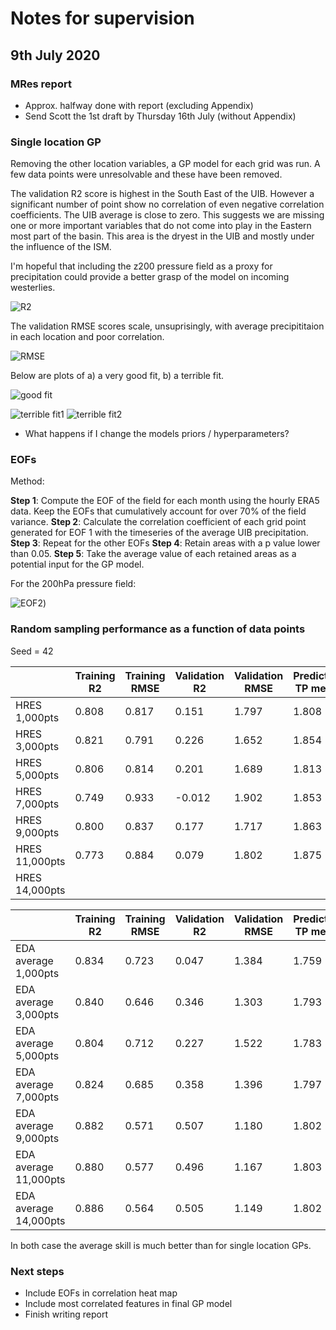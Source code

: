 # Notes for supervision

## 9th July 2020

### MRes report

* Approx. halfway done with report (excluding Appendix)
* Send Scott the 1st draft by Thursday 16th July (without Appendix)

### Single location GP

Removing the other location variables, a GP model for each grid was run. A few data points were unresolvable and these have been removed.

The validation R2 score is highest in the South East of the UIB. However a significant number of point show no correlation of even negative correlation coefficients. The UIB average is close to zero. This suggests we are missing one or more important variables that do not come into play in the Eastern most part of the basin. This area is the dryest in the UIB and mostly under the influence of the ISM.

I'm hopeful that including the z200 pressure field as a proxy for precipitation could provide a better grasp of the model on incoming westerlies.

![R2](https://dl.dropboxusercontent.com/s/9o4twh3yo1c43bm/Screenshot%202020-07-07%20at%2014.15.14.png?dl=0)

The validation RMSE scores scale, unsuprisingly, with average precipititaion in each location and poor correlation.

![RMSE](https://dl.dropboxusercontent.com/s/grso2ruowmicokp/Screenshot%202020-07-07%20at%2014.14.54.png?dl=0)

Below are plots of a) a very good fit, b) a terrible fit.

![good fit](https://dl.dropboxusercontent.com/s/epq1eyimpr8k7xj/Screenshot%202020-07-06%20at%2021.44.25.png?dl=0)

![terrible fit1](https://dl.dropboxusercontent.com/s/s5v6u67og7blcch/Screenshot%202020-07-07%20at%2014.43.15.png?dl=0)
![terrible fit2](https://dl.dropboxusercontent.com/s/cq2b4vyqbn8o7h7/Screenshot%202020-07-07%20at%2014.47.44.png?dl=0)

* What happens if I change the models priors / hyperparameters?

### EOFs

Method:

__Step 1__: Compute the EOF of the field for each month using the hourly ERA5 data. Keep the EOFs that cumulatively account for over 70% of the field variance.
__Step 2__: Calculate the correlation coefficient of each grid point generated for EOF 1 with the timeseries of the average UIB precipitation. 
__Step 3__: Repeat for the other EOFs
__Step 4__: Retain areas with a p value lower than 0.05.
__Step 5__: Take the average value of each retained areas as a potential input for the GP model.

For the 200hPa pressure field:

![EOF2](https://dl.dropboxusercontent.com/s/p3gte4q7wlljbui/Screenshot%202020-07-08%20at%2020.28.22.png?dl=0))

### Random sampling performance as a function of data points

Seed = 42

|               | Training R2 | Training RMSE | Validation R2 | Validation RMSE | Predicted TP mean | Predicted TP std |
| ------------- | ----------- | ------------- | ------------- | --------------- | ----------------- | ---------------- |
| HRES 1,000pts | 0.808 | 0.817 | 0.151 | 1.797 | 1.808 | 2.544 |
| HRES 3,000pts | 0.821 | 0.791 | 0.226 | 1.652 | 1.854 | 2.487 |
| HRES 5,000pts | 0.806 | 0.814 | 0.201 | 1.689 | 1.813 | 2.515 |
| HRES 7,000pts | 0.749 | 0.933 | -0.012 | 1.902 | 1.853 | 2.434 |
| HRES 9,000pts | 0.800 | 0.837 | 0.177 | 1.717 | 1.863 | 2.534 |
| HRES 11,000pts| 0.773 | 0.884 | 0.079 | 1.802 | 1.875 | 2.412 |
| HRES 14,000pts|

|               | Training R2 | Training RMSE | Validation R2 | Validation RMSE | Predicted TP mean | Predicted TP std |
| ------------- | ----------- | ------------- | ------------- | --------------- | ----------------- | ---------------- |
| EDA average 1,000pts | 0.834 | 0.723 | 0.047 | 1.384 | 1.759 | 2.415 |
| EDA average 3,000pts | 0.840 | 0.646 | 0.346 | 1.303 | 1.793 | 2.470 |
| EDA average 5,000pts | 0.804 | 0.712 | 0.227 | 1.522 | 1.783 | 2.434 |
| EDA average 7,000pts | 0.824 | 0.685 | 0.358 | 1.396 | 1.797 | 2.431 |
| EDA average 9,000pts | 0.882 | 0.571 | 0.507 | 1.180 | 1.802 | 1.936 |
| EDA average 11,000pts| 0.880 | 0.577 | 0.496 | 1.167 | 1.803 | 2.318 |
| EDA average 14,000pts| 0.886 | 0.564 | 0.505 | 1.149 | 1.802 | 2.253 |

In both case the average skill is much better than for single location GPs.

### Next steps

* Include EOFs in correlation heat map
* Include most correlated features in final GP model
* Finish writing report
